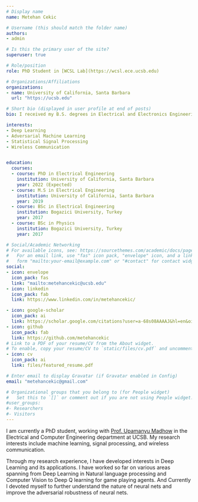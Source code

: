 ```yaml
---
# Display name
name: Metehan Cekic

# Username (this should match the folder name)
authors:
- admin

# Is this the primary user of the site?
superuser: true

# Role/position
role: PhD Student in [WCSL Lab](https://wcsl.ece.ucsb.edu) 

# Organizations/Affiliations
organizations:
- name: University of California, Santa Barbara
  url: "https://ucsb.edu"

# Short bio (displayed in user profile at end of posts)
bio: I received my B.S. degrees in Electrical and Electronics Engineering and Physics from Bogazici University, Istanbul, in 2017 and M.S degree in Electrical and Computer Engineering from University of California, Santa Barbara in 2019. I am currently a PhD student at UC Santa Barbara, working with Prof. Madhow in the WCSL lab.

interests:
- Deep Learning
- Adversarial Machine Learning
- Statistical Signal Processing
- Wireless Communication


education:
  courses:
  - course: PhD in Electrical Engineering
    institution: University of California, Santa Barbara
    year: 2022 (Expected)
  - course: M.S in Electrical Engineering
    institution: University of California, Santa Barbara
    year: 2019
  - course: BSc in Electrical Engineering
    institution: Bogazici University, Turkey
    year: 2017
  - course: BSc in Physics
    institution: Bogazici University, Turkey
    year: 2017

# Social/Academic Networking
# For available icons, see: https://sourcethemes.com/academic/docs/page-builder/#icons
#   For an email link, use "fas" icon pack, "envelope" icon, and a link in the
#   form "mailto:your-email@example.com" or "#contact" for contact widget.
social:
- icon: envelope
  icon_pack: fas
  link: "mailto:metehancekic@ucsb.edu"
- icon: linkedin
  icon_pack: fab
  link: https://www.linkedin.com/in/metehancekic/

- icon: google-scholar
  icon_pack: ai
  link: https://scholar.google.com/citations?user=a-68s08AAAAJ&hl=en&oi=ao
- icon: github
  icon_pack: fab
  link: https://github.com/metehancekic
# Link to a PDF of your resume/CV from the About widget.
# To enable, copy your resume/CV to `static/files/cv.pdf` and uncomment the lines below.
- icon: cv
  icon_pack: ai
  link: files/featured_resume.pdf

# Enter email to display Gravatar (if Gravatar enabled in Config)
email: "metehancekic@gmail.com"

# Organizational groups that you belong to (for People widget)
#   Set this to `[]` or comment out if you are not using People widget.
#user_groups:
#- Researchers
#- Visitors
---
```

I am currently a PhD student, working with [Prof. Upamanyu Madhow](https://wcsl.ece.ucsb.edu/people/upamanyu-madhow) in the Electrical and Computer Engineering department at UCSB. My research interests include machine learning, signal processing, and wireless communication. 

Through my research experience, I have developed interests in Deep Learning and its applications. I have worked so far on various areas spanning from  Deep Learning in Natural language processing and Computer Vision to Deep Q learning for game playing agents. And Currently I devoted myself to further understand the nature of neural nets and improve the adversarial robustness of neural nets.

